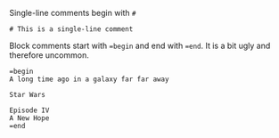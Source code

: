 Single-line comments begin with ```#```

    # This is a single-line comment

Block comments start with ```=begin``` and end with ```=end```. It is a bit ugly
and therefore uncommon.

    =begin
    A long time ago in a galaxy far far away

    Star Wars

    Episode IV
    A New Hope
    =end
